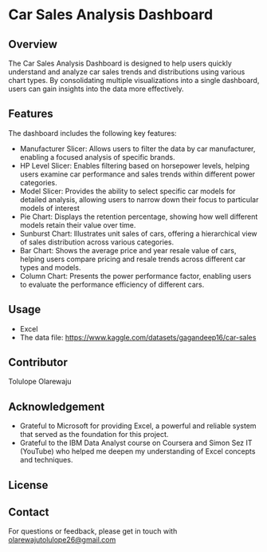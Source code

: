 # Car Sales Analysis Dashboard
## Overview
The Car Sales Analysis Dashboard is designed to help users quickly understand and analyze car sales trends and distributions using various chart types. By consolidating multiple visualizations into a single dashboard, users can gain insights into the data more effectively.
## Features
The dashboard includes the following key features:
+ Manufacturer Slicer: Allows users to filter the data by car manufacturer, enabling a focused analysis of specific brands.
+ HP Level Slicer: Enables filtering based on horsepower levels, helping users examine car performance and sales trends within different power categories.
+ Model Slicer: Provides the ability to select specific car models for detailed analysis, allowing users to narrow down their focus to particular models of interest
+ Pie Chart: Displays the retention percentage, showing how well different models retain their value over time.
+ Sunburst Chart: Illustrates unit sales of cars, offering a hierarchical view of sales distribution across various categories.
+ Bar Chart: Shows the average price and year resale value of cars, helping users compare pricing and resale trends across different car types and models.
+ Column Chart: Presents the power performance factor, enabling users to evaluate the performance efficiency of different cars.
## Usage
+ Excel 
+ The data file: https://www.kaggle.com/datasets/gagandeep16/car-sales
## Contributor
Tolulope Olarewaju
## Acknowledgement
+ Grateful to Microsoft for providing Excel, a powerful and reliable system that served as the foundation for this project.
+ Grateful to the IBM Data Analyst course on Coursera and Simon Sez IT (YouTube) who helped me deepen my understanding of Excel concepts and techniques.
## License
## Contact
For questions or feedback, please get in touch with olarewajutolulope26@gmail.com
